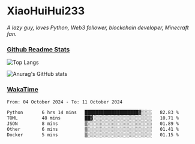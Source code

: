 # XiaoHuiHui233

*A lazy guy, loves Python, Web3 follower, blockchain developer, Minecraft fan.*

### [Github Readme Stats](https://github.com/anuraghazra/github-readme-stats)

![Top Langs](https://github-readme-stats.vercel.app/api/top-langs/?username=XiaoHuiHui233&layout=compact&theme=github_dark)

![Anurag's GitHub stats](https://github-readme-stats.vercel.app/api?username=XiaoHuiHui233&show_icons=true&theme=github_dark)

### [WakaTime](https://wakatime.com)

<!--START_SECTION:waka-->

```txt
From: 04 October 2024 - To: 11 October 2024

Python       6 hrs 14 mins   ████████████████████▓░░░░   82.83 %
TOML         48 mins         ██▓░░░░░░░░░░░░░░░░░░░░░░   10.71 %
JSON         8 mins          ▒░░░░░░░░░░░░░░░░░░░░░░░░   01.89 %
Other        6 mins          ▒░░░░░░░░░░░░░░░░░░░░░░░░   01.41 %
Docker       5 mins          ▒░░░░░░░░░░░░░░░░░░░░░░░░   01.15 %
```

<!--END_SECTION:waka-->
